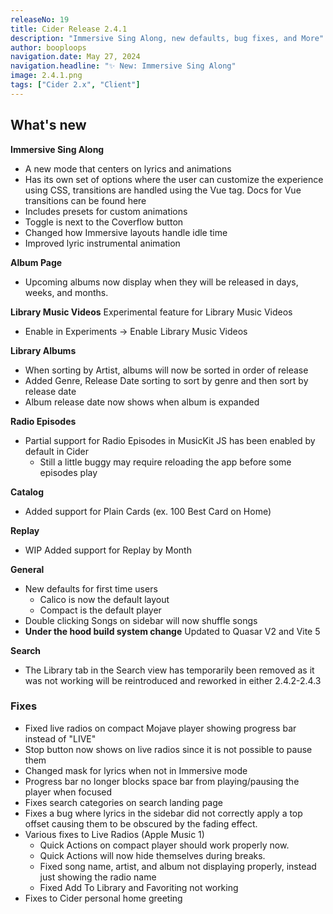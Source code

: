 ```yaml
---
releaseNo: 19
title: Cider Release 2.4.1
description: "Immersive Sing Along, new defaults, bug fixes, and More"
author: booploops
navigation.date: May 27, 2024
navigation.headline: "✨ New: Immersive Sing Along"
image: 2.4.1.png
tags: ["Cider 2.x", "Client"]
---
```


## What's new

**Immersive Sing Along**
  - A new mode that centers on lyrics and animations
  - Has its own set of options where the user can customize the experience using CSS, transitions are handled using the Vue <Transition> tag.  Docs for Vue transitions can be found here
  - Includes presets for custom animations
  - Toggle is next to the Coverflow button
- Changed how Immersive layouts handle idle time
- Improved lyric instrumental animation

**Album Page**
- Upcoming albums now display when they will be released in days, weeks, and months.

**Library Music Videos**
Experimental feature for Library Music Videos
- Enable in Experiments -> Enable Library Music Videos

**Library Albums**
- When sorting by Artist, albums will now be sorted in order of release
- Added Genre, Release Date sorting to sort by genre and then sort by release date
- Album release date now shows when album is expanded

**Radio Episodes**
- Partial support for Radio Episodes in MusicKit JS has been enabled by default in Cider
  - Still a little buggy may require reloading the app before some episodes play

**Catalog**
- Added support for Plain Cards (ex. 100 Best Card on Home)

**Replay**
- WIP Added support for Replay by Month

**General**
- New defaults for first time users
  - Calico is now the default layout
  - Compact is the default player
- Double clicking Songs on sidebar will now shuffle songs
- **Under the hood build system change** Updated to Quasar V2 and Vite 5
 
**Search**
- The Library tab in the Search view has temporarily been removed as it was not working will be reintroduced and reworked in either 2.4.2-2.4.3

### Fixes
- Fixed live radios on compact Mojave player showing progress bar instead of "LIVE"
- Stop button now shows on live radios since it is not possible to pause them
- Changed mask for lyrics when not in Immersive mode
- Progress bar no longer blocks space bar from playing/pausing the player when focused
- Fixes search categories on search landing page
- Fixes a bug where lyrics in the sidebar did not correctly apply a top offset causing them to be obscured by the fading effect.
- Various fixes to Live Radios (Apple Music 1)
  - Quick Actions on compact player should work properly now.
  - Quick Actions will now hide themselves during breaks.
  - Fixed song name, artist, and album not displaying properly, instead just showing the radio name
  - Fixed Add To Library and Favoriting not working
- Fixes to Cider personal home greeting

